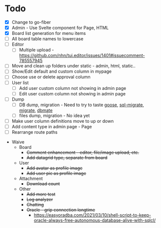 # Todo

* [x] Change to go-fiber
* [x] Admin - Use Svelte component for Page, HTML
* [x] Board list generation for menu items
* [ ] All board table names to lowercase
* [ ] Editor
    * [ ] Multiple upload - https://github.com/nhn/tui.editor/issues/1401#issuecomment-785557945
* [ ] Move and clean up folders under static - admin, html, static..
* [ ] Show/Edit default and custom column in mypage
* [ ] Choose use or delete approval column
* [ ] User list
    * [ ] Add user custom column not showing in admin page
    * [ ] Edit user custom column not showing in admin page
* [ ] Dump
    * [ ] DB dump, migration - Need to try to taste [goose](https://github.com/pressly/goose), [sql-migrate](https://github.com/rubenv/sql-migrate), [migrate](https://github.com/golang-migrate/migrate), [dbmate](https://github.com/amacneil/dbmate)
    * [ ] files dump, migration - No idea yet
* [ ] Make user column definitions move to up or down
* [ ] Add content type in admin page - Page
* [ ] Rearrange route paths

* Waive
    * Board
        * ~~Comment enhancement - editor, file/image upload, etc.~~
        * ~~Add datagrid type, separate from board~~
    * User
        * ~~Add avatar as profile image~~
        * ~~Add user pic as profile image~~
    * Attachment
        * ~~Download count~~
    * Other
        * ~~Add more test~~
        * ~~Log analyzer~~
        * ~~Chatting~~
        * ~~Oracle - grip connection longtime~~
            * https://easyoradba.com/2021/03/10/shell-script-to-keep-oracle-always-free-autonomous-database-alive-with-sqlcl/
